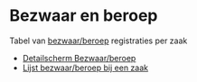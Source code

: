 # Bezwaar en beroep

Tabel van [bezwaar/beroep](/probleemoplossing/module_overstijgende_schermen/bezwaar_beroep/README.md) registraties per zaak

- [Detailscherm Bezwaar/beroep](/probleemoplossing/module_overstijgende_schermen/bezwaar_beroep/detailpagina_bezwaar_beroep.md)
- [Lijst bezwaar/beroep bij een zaak](/probleemoplossing/module_overstijgende_schermen/bezwaar_beroep/lijst_bezwaar_beroep_bij_zaak.md)
